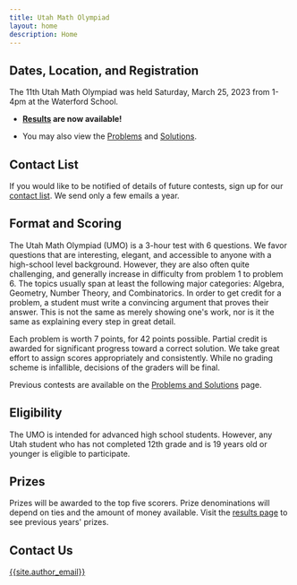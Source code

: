 ```yaml
---
title: Utah Math Olympiad
layout: home
description: Home
---
```


## Dates, Location, and Registration

The 11th Utah Math Olympiad was held Saturday, March 25, 2023 from 1-4pm at the Waterford School.

- **[Results](/results/) are now available!**

- You may also view the [Problems](/doc/2023UtahMathOlympiad.pdf) and [Solutions](/doc/2023UtahMathOlympiadSolutions.pdf).

<!-- HTML for registration link -->
<!-- <center><span>
<a class="registerlink" href="https://docs.google.com/forms/d/e/1FAIpQLSeCnoe1ILrpBIcQWzWJZFU74YVwB0BFigtMKlbW-BiVnnfQ6g/viewform?usp=sf_link">REGISTER HERE</a>
</span></center> -->

## Contact List

If you would like to be notified of details of future contests, sign up for our [contact list](https://forms.gle/64Ns5xXmiR6GHraJ7). We send only a few emails a year.

## Format and Scoring

The Utah Math Olympiad (UMO) is a 3-hour test with 6 questions. We favor questions that are interesting, elegant, and accessible to anyone with a high-school level background. However, they are also often quite challenging, and generally increase in difficulty from problem 1 to problem 6. The topics usually span at least the following major categories: Algebra, Geometry, Number Theory, and Combinatorics. In order to get credit for a problem, a student must write a convincing argument that proves their answer. This is not the same as merely showing one's work, nor is it the same as explaining every step in great detail.

Each problem is worth 7 points, for 42 points possible. Partial credit is awarded for significant progress toward a correct solution. We take great effort to assign scores appropriately and consistently. While no grading scheme is infallible, decisions of the graders will be final.

Previous contests are available on the [Problems and Solutions](problems) page.

## Eligibility

The UMO is intended for advanced high school students. However, any Utah student who has not completed 12th grade and is 19 years old or younger is eligible to participate.

## Prizes

Prizes will be awarded to the top five scorers. Prize denominations will depend on ties and the amount of money available. Visit the [results page](results) to see previous years' prizes.

## Contact Us

[{{site.author_email}}](mailto:{{site.author_email}})
